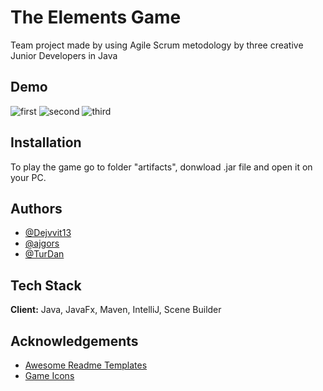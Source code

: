 
# The Elements Game
Team project made by using Agile Scrum metodology by three creative Junior Developers in Java



## Demo
![first](https://user-images.githubusercontent.com/92039043/189502998-0b3c100a-b2fb-45ef-b873-a878773249a4.png)
![second](https://user-images.githubusercontent.com/92039043/189503036-937da1b4-5f48-45f2-abcb-20ed27d40258.png)
![third](https://user-images.githubusercontent.com/92039043/189503037-20eaeabe-9fdf-4392-bb2b-497b70ca550b.png)



## Installation

To play the game go to folder "artifacts", donwload .jar file and open it on your PC.
    
## Authors

- [@Dejvvit13](https://github.com/dejvvit13)
- [@ajgors](https://github.com/ajgors)
- [@TurDan](https://github.com/TurDan)


## Tech Stack

**Client:** Java, JavaFx, Maven, IntelliJ, Scene Builder



## Acknowledgements

 - [Awesome Readme Templates](https://awesomeopensource.com/project/elangosundar/awesome-README-templates)
 - [Game Icons](https://www.flaticon.com/)

